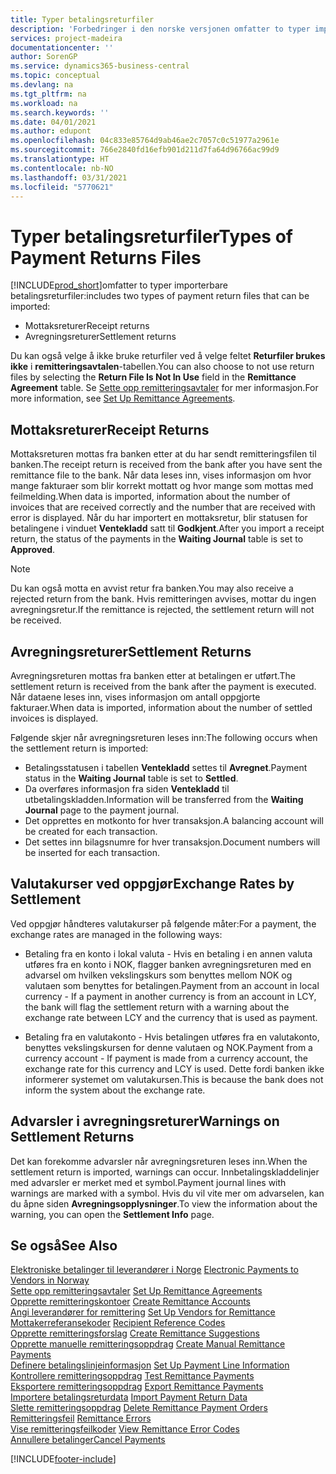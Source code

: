 ```yaml
---
title: Typer betalingsreturfiler
description: 'Forbedringer i den norske versjonen omfatter to typer importerbare betalingsreturfiler:'
services: project-madeira
documentationcenter: ''
author: SorenGP
ms.service: dynamics365-business-central
ms.topic: conceptual
ms.devlang: na
ms.tgt_pltfrm: na
ms.workload: na
ms.search.keywords: ''
ms.date: 04/01/2021
ms.author: edupont
ms.openlocfilehash: 04c833e85764d9ab46ae2c7057c0c51977a2961e
ms.sourcegitcommit: 766e2840fd16efb901d211d7fa64d96766ac99d9
ms.translationtype: HT
ms.contentlocale: nb-NO
ms.lasthandoff: 03/31/2021
ms.locfileid: "5770621"
---
```

# <a name="types-of-payment-returns-files"></a><span data-ttu-id="abfd4-103">Typer betalingsreturfiler</span><span class="sxs-lookup"><span data-stu-id="abfd4-103">Types of Payment Returns Files</span></span>
[!INCLUDE[prod_short](../../includes/prod_short.md)]<span data-ttu-id="abfd4-104">omfatter to typer importerbare betalingsreturfiler:</span><span class="sxs-lookup"><span data-stu-id="abfd4-104">includes two types of payment return files that can be imported:</span></span>  

- <span data-ttu-id="abfd4-105">Mottaksreturer</span><span class="sxs-lookup"><span data-stu-id="abfd4-105">Receipt returns</span></span>  
- <span data-ttu-id="abfd4-106">Avregningsreturer</span><span class="sxs-lookup"><span data-stu-id="abfd4-106">Settlement returns</span></span>  

<span data-ttu-id="abfd4-107">Du kan også velge å ikke bruke returfiler ved å velge feltet **Returfiler brukes ikke** i **remitteringsavtalen**-tabellen.</span><span class="sxs-lookup"><span data-stu-id="abfd4-107">You can also choose to not use return files by selecting the **Return File Is Not In Use** field in the **Remittance Agreement** table.</span></span> <span data-ttu-id="abfd4-108">Se [Sette opp remitteringsavtaler](how-to-set-up-remittance-agreements.md) for mer informasjon.</span><span class="sxs-lookup"><span data-stu-id="abfd4-108">For more information, see [Set Up Remittance Agreements](how-to-set-up-remittance-agreements.md).</span></span>  

## <a name="receipt-returns"></a><span data-ttu-id="abfd4-109">Mottaksreturer</span><span class="sxs-lookup"><span data-stu-id="abfd4-109">Receipt Returns</span></span>  
<span data-ttu-id="abfd4-110">Mottaksreturen mottas fra banken etter at du har sendt remitteringsfilen til banken.</span><span class="sxs-lookup"><span data-stu-id="abfd4-110">The receipt return is received from the bank after you have sent the remittance file to the bank.</span></span> <span data-ttu-id="abfd4-111">Når data leses inn, vises informasjon om hvor mange fakturaer som blir korrekt mottatt og hvor mange som mottas med feilmelding.</span><span class="sxs-lookup"><span data-stu-id="abfd4-111">When data is imported, information about the number of invoices that are received correctly and the number that are received with error is displayed.</span></span> <span data-ttu-id="abfd4-112">Når du har importert en mottaksretur, blir statusen for betalingene i vinduet **Ventekladd** satt til **Godkjent**.</span><span class="sxs-lookup"><span data-stu-id="abfd4-112">After you import a receipt return, the status of the payments in the **Waiting Journal** table is set to **Approved**.</span></span>  

> [!NOTE]  
>  <span data-ttu-id="abfd4-113">Du kan også motta en avvist retur fra banken.</span><span class="sxs-lookup"><span data-stu-id="abfd4-113">You may also receive a rejected return from the bank.</span></span> <span data-ttu-id="abfd4-114">Hvis remitteringen avvises, mottar du ingen avregningsretur.</span><span class="sxs-lookup"><span data-stu-id="abfd4-114">If the remittance is rejected, the settlement return will not be received.</span></span>  

## <a name="settlement-returns"></a><span data-ttu-id="abfd4-115">Avregningsreturer</span><span class="sxs-lookup"><span data-stu-id="abfd4-115">Settlement Returns</span></span>  
<span data-ttu-id="abfd4-116">Avregningsreturen mottas fra banken etter at betalingen er utført.</span><span class="sxs-lookup"><span data-stu-id="abfd4-116">The settlement return is received from the bank after the payment is executed.</span></span> <span data-ttu-id="abfd4-117">Når dataene leses inn, vises informasjon om antall oppgjorte fakturaer.</span><span class="sxs-lookup"><span data-stu-id="abfd4-117">When data is imported, information about the number of settled invoices is displayed.</span></span>  

<span data-ttu-id="abfd4-118">Følgende skjer når avregningsreturen leses inn:</span><span class="sxs-lookup"><span data-stu-id="abfd4-118">The following occurs when the settlement return is imported:</span></span>  

- <span data-ttu-id="abfd4-119">Betalingsstatusen i tabellen **Ventekladd** settes til **Avregnet**.</span><span class="sxs-lookup"><span data-stu-id="abfd4-119">Payment status in the **Waiting Journal** table is set to **Settled**.</span></span>  
- <span data-ttu-id="abfd4-120">Da overføres informasjon fra siden **Ventekladd** til utbetalingskladden.</span><span class="sxs-lookup"><span data-stu-id="abfd4-120">Information will be transferred from the **Waiting Journal** page to the payment journal.</span></span>  
- <span data-ttu-id="abfd4-121">Det opprettes en motkonto for hver transaksjon.</span><span class="sxs-lookup"><span data-stu-id="abfd4-121">A balancing account will be created for each transaction.</span></span>  
- <span data-ttu-id="abfd4-122">Det settes inn bilagsnumre for hver transaksjon.</span><span class="sxs-lookup"><span data-stu-id="abfd4-122">Document numbers will be inserted for each transaction.</span></span>  

## <a name="exchange-rates-by-settlement"></a><span data-ttu-id="abfd4-123">Valutakurser ved oppgjør</span><span class="sxs-lookup"><span data-stu-id="abfd4-123">Exchange Rates by Settlement</span></span>  
<span data-ttu-id="abfd4-124">Ved oppgjør håndteres valutakurser på følgende måter:</span><span class="sxs-lookup"><span data-stu-id="abfd4-124">For a payment, the exchange rates are managed in the following ways:</span></span>  

- <span data-ttu-id="abfd4-125">Betaling fra en konto i lokal valuta - Hvis en betaling i en annen valuta utføres fra en konto i NOK, flagger banken avregningsreturen med en advarsel om hvilken vekslingskurs som benyttes mellom NOK og valutaen som benyttes for betalingen.</span><span class="sxs-lookup"><span data-stu-id="abfd4-125">Payment from an account in local currency - If a payment in another currency is from an account in LCY, the bank will flag the settlement return with a warning about the exchange rate between LCY and the currency that is used as payment.</span></span>  

- <span data-ttu-id="abfd4-126">Betaling fra en valutakonto - Hvis betalingen utføres fra en valutakonto, benyttes vekslingskursen for denne valutaen og NOK.</span><span class="sxs-lookup"><span data-stu-id="abfd4-126">Payment from a currency account - If payment is made from a currency account, the exchange rate for this currency and LCY is used.</span></span> <span data-ttu-id="abfd4-127">Dette fordi banken ikke informerer systemet om valutakursen.</span><span class="sxs-lookup"><span data-stu-id="abfd4-127">This is because the bank does not inform the system about the exchange rate.</span></span>  

## <a name="warnings-on-settlement-returns"></a><span data-ttu-id="abfd4-128">Advarsler i avregningsreturer</span><span class="sxs-lookup"><span data-stu-id="abfd4-128">Warnings on Settlement Returns</span></span>  
<span data-ttu-id="abfd4-129">Det kan forekomme advarsler når avregningsreturen leses inn.</span><span class="sxs-lookup"><span data-stu-id="abfd4-129">When the settlement return is imported, warnings can occur.</span></span> <span data-ttu-id="abfd4-130">Innbetalingskladdelinjer med advarsler er merket med et symbol.</span><span class="sxs-lookup"><span data-stu-id="abfd4-130">Payment journal lines with warnings are marked with a symbol.</span></span> <span data-ttu-id="abfd4-131">Hvis du vil vite mer om advarselen, kan du åpne siden **Avregningsopplysninger**.</span><span class="sxs-lookup"><span data-stu-id="abfd4-131">To view the information about the warning, you can open the **Settlement Info** page.</span></span>  

## <a name="see-also"></a><span data-ttu-id="abfd4-132">Se også</span><span class="sxs-lookup"><span data-stu-id="abfd4-132">See Also</span></span>  
 <span data-ttu-id="abfd4-133">[Elektroniske betalinger til leverandører i Norge](electronic-payments-to-vendors-in-norway.md) </span><span class="sxs-lookup"><span data-stu-id="abfd4-133">[Electronic Payments to Vendors in Norway](electronic-payments-to-vendors-in-norway.md) </span></span>  
 <span data-ttu-id="abfd4-134">[Sette opp remitteringsavtaler](how-to-set-up-remittance-agreements.md) </span><span class="sxs-lookup"><span data-stu-id="abfd4-134">[Set Up Remittance Agreements](how-to-set-up-remittance-agreements.md) </span></span>  
 <span data-ttu-id="abfd4-135">[Opprette remitteringskontoer](how-to-create-remittance-accounts.md) </span><span class="sxs-lookup"><span data-stu-id="abfd4-135">[Create Remittance Accounts](how-to-create-remittance-accounts.md) </span></span>  
 <span data-ttu-id="abfd4-136">[Angi leverandører for remittering](how-to-set-up-vendors-for-remittance.md) </span><span class="sxs-lookup"><span data-stu-id="abfd4-136">[Set Up Vendors for Remittance](how-to-set-up-vendors-for-remittance.md) </span></span>  
 <span data-ttu-id="abfd4-137">[Mottakerreferansekoder](recipient-reference-codes.md) </span><span class="sxs-lookup"><span data-stu-id="abfd4-137">[Recipient Reference Codes](recipient-reference-codes.md) </span></span>  
 <span data-ttu-id="abfd4-138">[Opprette remitteringsforslag](how-to-create-remittance-suggestions.md) </span><span class="sxs-lookup"><span data-stu-id="abfd4-138">[Create Remittance Suggestions](how-to-create-remittance-suggestions.md) </span></span>  
 <span data-ttu-id="abfd4-139">[Opprette manuelle remitteringsoppdrag](how-to-create-manual-remittance-payments.md) </span><span class="sxs-lookup"><span data-stu-id="abfd4-139">[Create Manual Remittance Payments](how-to-create-manual-remittance-payments.md) </span></span>  
 <span data-ttu-id="abfd4-140">[Definere betalingslinjeinformasjon](how-to-set-up-payment-line-information.md) </span><span class="sxs-lookup"><span data-stu-id="abfd4-140">[Set Up Payment Line Information](how-to-set-up-payment-line-information.md) </span></span>  
 <span data-ttu-id="abfd4-141">[Kontrollere remitteringsoppdrag](how-to-test-remittance-payments.md) </span><span class="sxs-lookup"><span data-stu-id="abfd4-141">[Test Remittance Payments](how-to-test-remittance-payments.md) </span></span>  
 <span data-ttu-id="abfd4-142">[Eksportere remitteringsoppdrag](how-to-export-remittance-payments.md) </span><span class="sxs-lookup"><span data-stu-id="abfd4-142">[Export Remittance Payments](how-to-export-remittance-payments.md) </span></span>  
 <span data-ttu-id="abfd4-143">[Importere betalingsreturdata](how-to-import-payment-return-data.md) </span><span class="sxs-lookup"><span data-stu-id="abfd4-143">[Import Payment Return Data](how-to-import-payment-return-data.md) </span></span>  
 <span data-ttu-id="abfd4-144">[Slette remitteringsoppdrag](how-to-delete-remittance-payment-orders.md) </span><span class="sxs-lookup"><span data-stu-id="abfd4-144">[Delete Remittance Payment Orders](how-to-delete-remittance-payment-orders.md) </span></span>  
 <span data-ttu-id="abfd4-145">[Remitteringsfeil](remittance-errors.md) </span><span class="sxs-lookup"><span data-stu-id="abfd4-145">[Remittance Errors](remittance-errors.md) </span></span>  
 <span data-ttu-id="abfd4-146">[Vise remitteringsfeilkoder](how-to-view-remittance-error-codes.md) </span><span class="sxs-lookup"><span data-stu-id="abfd4-146">[View Remittance Error Codes](how-to-view-remittance-error-codes.md) </span></span>  
 [<span data-ttu-id="abfd4-147">Annullere betalinger</span><span class="sxs-lookup"><span data-stu-id="abfd4-147">Cancel Payments</span></span>](how-to-cancel-payments.md)


[!INCLUDE[footer-include](../../includes/footer-banner.md)]